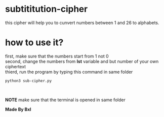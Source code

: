# subtititution-cipher
 this cipher will help you to cunvert numbers between 1 and 26 to alphabets.

# how to use it?
first, make sure that the numbers start from 1 not 0 <br>
second, change the numbers from **lst** variable and but number of your own ciphertext <br>
thierd, run the program by typing this command in same folder <br>
```bash
python3 sub-cipher.py
```

<br>

**NOTE**
make sure that the terminal is opened in same folder

****Made By Bxl****
